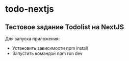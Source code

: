 # todo-nextjs
## Тестовое задание Todolist на NextJS
Для запуска приложения:
 - Установить зависимости npm install
 - Запустить командой npm run dev
